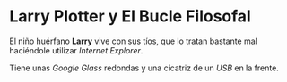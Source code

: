 # Larry Plotter y El Bucle Filosofal

El niño huérfano **Larry** vive con sus tíos, que lo tratan bastante mal
haciéndole utilizar *Internet Explorer*.

Tiene unas *Google Glass* redondas y una cicatriz de un *USB* en la frente.
